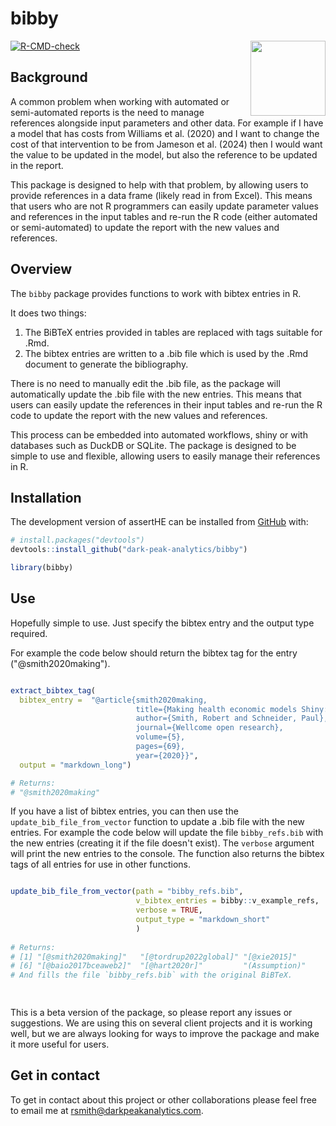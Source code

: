 # bibby

<div class="logos">

<img src="https://github.com/user-attachments/assets/60ce1afb-efaa-4fa7-befe-fffeeb2fbf3d" width="120px" align="right">

</div>

<!-- badges: start -->

[![R-CMD-check](https://github.com/dark-peak-analytics/bibby/actions/workflows/R-CMD-check.yaml/badge.svg)](https://github.com/dark-peak-analytics/bibby/actions/workflows/R-CMD-check.yaml)

<!-- badges: end -->

## Background

A common problem when working with automated or semi-automated reports is the 
need to manage references alongside input parameters and other data. For example
if I have a model that has costs from Williams et al. (2020) and I want to change 
the cost of that intervention to be from Jameson et al. (2024) then I would want 
the value to be updated in the model, but also the reference to be updated in the report.

This package is designed to help with that problem, by allowing users to provide
references in a data frame (likely read in from Excel). This means that users
who are not R programmers can easily update parameter values and references in 
the input tables and re-run the R code (either automated or semi-automated) to
update the report with the new values and references.

## Overview

The `bibby` package provides functions to work with bibtex entries in R. 

It does two things:
1) The BiBTeX entries provided in tables are replaced with tags suitable for .Rmd.
2) The bibtex entries are written to a .bib file which is used by the .Rmd
   document to generate the bibliography.

There is no need to manually edit the .bib file, as the package will
automatically update the .bib file with the new entries. This means that users
can easily update the references in their input tables and re-run the R code to
update the report with the new values and references.

This process can be embedded into automated workflows, shiny or with 
databases such as DuckDB or SQLite. The package is designed to be simple to use
and flexible, allowing users to easily manage their references in R.

## Installation

The development version of assertHE can be installed from
[GitHub](https://github.com/) with:

``` r
# install.packages("devtools")
devtools::install_github("dark-peak-analytics/bibby")

library(bibby)
```

## Use

Hopefully simple to use. Just specify the bibtex entry and the output type required.

For example the code below should return the bibtex tag for the entry ("@smith2020making").

``` r

extract_bibtex_tag(
  bibtex_entry =  "@article{smith2020making,
                            title={Making health economic models Shiny: A tutorial},
                            author={Smith, Robert and Schneider, Paul},
                            journal={Wellcome open research},
                            volume={5},
                            pages={69},
                            year={2020}}",
  output = "markdown_long")

# Returns:
# "@smith2020making"

```


If you have a list of bibtex entries, you can then use the `update_bib_file_from_vector`
function to update a .bib file with the new entries. For example the code below
will update the file `bibby_refs.bib` with the new entries (creating it if the file
doesn't exist). The `verbose` argument will print the new entries to the console.
The function also returns the bibtex tags of all entries for use in other functions.


``` r

update_bib_file_from_vector(path = "bibby_refs.bib",
                            v_bibtex_entries = bibby::v_example_refs,
                            verbose = TRUE, 
                            output_type = "markdown_short"
                            )
                            
# Returns:
# [1] "[@smith2020making]"   "[@tordrup2022global]" "[@xie2015]"           "[@baio2017bceaweb]"   "[@gmailr]"           
# [6] "[@baio2017bceaweb2]"  "[@hart2020r]"         "(Assumption)"  
# And fills the file `bibby_refs.bib` with the original BiBTeX.

                            
```

This is a beta version of the package, so please report any issues or suggestions.
We are using this on several client projects and it is working well, but we are
always looking for ways to improve the package and make it more useful for users.


## Get in contact

To get in contact about this project or other collaborations please feel
free to email me at <rsmith@darkpeakanalytics.com>.
